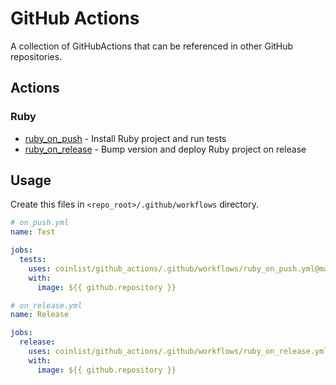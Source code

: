 # GitHub Actions

A collection of GitHubActions that can be referenced in other GitHub repositories.

## Actions

### Ruby

- [ruby_on_push](./.github/workflows/ruby_on_push.yml) - Install Ruby project and run tests
- [ruby_on_release](./.github/workflows/ruby_on_release.yml) - Bump version and deploy Ruby project on release

## Usage

Create this files in `<repo_root>/.github/workflows` directory.

```yaml
# on_push.yml
name: Test

jobs:
  tests:
    uses: coinlist/github_actions/.github/workflows/ruby_on_push.yml@main
    with:
      image: ${{ github.repository }}
```

```yaml
# on_release.yml
name: Release

jobs:
  release:
    uses: coinlist/github_actions/.github/workflows/ruby_on_release.yml@main
    with:
      image: ${{ github.repository }}
```